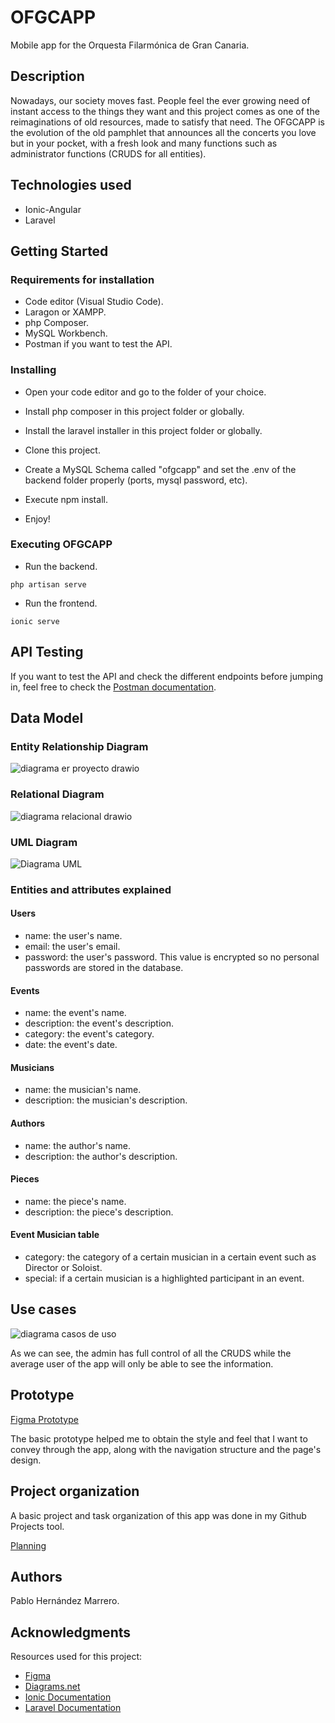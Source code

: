 # OFGCAPP

Mobile app for the Orquesta Filarmónica de Gran Canaria.

## Description

Nowadays, our society moves fast. People feel the ever growing need of instant access to the things they want and this project comes as 
one of the reimaginations of old resources, made to satisfy that need. The OFGCAPP is the evolution of the old pamphlet that announces 
all the concerts you love but in your pocket, with a fresh look and many functions such as administrator functions (CRUDS for all entities).

## Technologies used
* Ionic-Angular
* Laravel


## Getting Started

### Requirements for installation

* Code editor (Visual Studio Code).
* Laragon or XAMPP.
* php Composer.
* MySQL Workbench.
* Postman if you want to test the API.

### Installing

* Open your code editor and go to the folder of your choice.

* Install php composer in this project folder or globally.

* Install the laravel installer in this project folder or globally.

* Clone this project.

* Create a MySQL Schema called "ofgcapp" and set the .env of the backend folder properly (ports, mysql password, etc).

* Execute npm install.

* Enjoy!

### Executing OFGCAPP

* Run the backend.
```
php artisan serve
```
* Run the frontend.
```
ionic serve
```
## API Testing
If you want to test the API and check the different endpoints before jumping in, feel free to check the 
[Postman documentation](https://documenter.getpostman.com/view/23478629/2s8YzZPe45).

## Data Model

### Entity Relationship Diagram
![diagrama er proyecto drawio](https://user-images.githubusercontent.com/56371021/208326724-0597ff0f-e288-42cf-b982-084e0e7176af.png)
### Relational Diagram
![diagrama relacional drawio](https://user-images.githubusercontent.com/56371021/208326733-70f8e832-52a5-4000-9540-ecc869852e59.png)
### UML Diagram
![Diagrama UML](https://user-images.githubusercontent.com/56371021/208326738-f4d4c430-5c53-4079-979a-3f104483523d.png)
### Entities and attributes explained
#### Users
* name: the user's name.
* email: the user's email.
* password: the user's password. This value is encrypted so no personal passwords are stored in the database.
#### Events
* name: the event's name.
* description: the event's description.
* category: the event's category.
* date: the event's date.
#### Musicians
* name: the musician's name.
* description: the musician's description.
#### Authors
* name: the author's name.
* description: the author's description.
#### Pieces
* name: the piece's name.
* description: the piece's description.
#### Event Musician table
* category: the category of a certain musician in a certain event such as Director or Soloist.
* special: if a certain musician is a highlighted participant in an event.
## Use cases
![diagrama casos de uso](https://user-images.githubusercontent.com/56371021/208329978-29a8def0-6bee-4ff3-9f60-0a5a108ba3d5.png)

As we can see, the admin has full control of all the CRUDS while the average user of the app will only be able to see the information.
## Prototype
[Figma Prototype](https://www.figma.com/file/CR9ft732P6DSkdf3yY9DKT/Untitled?node-id=1%3A2&t=t63D9M46tMqHRbyB-1)

The basic prototype helped me to obtain the style and feel that I want to convey through the app,
along with the navigation structure and the page's design.

## Project organization

A basic project and task organization of this app was done in my Github Projects tool.

[Planning](https://github.com/users/PabloHern/projects/1)

## Authors

Pablo Hernández Marrero.


## Acknowledgments

Resources used for this project:
* [Figma](https://www.figma.com/)
* [Diagrams.net](https://www.diagrams.net/)
* [Ionic Documentation](https://ionicframework.com/docs/)
* [Laravel Documentation](https://laravel.com/docs/9.x)
